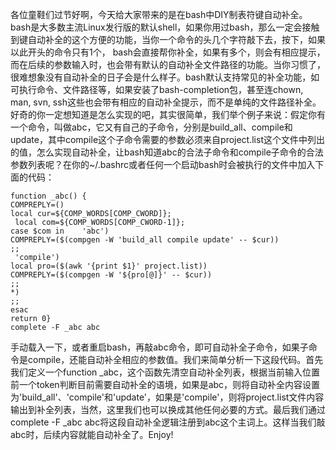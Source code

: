 各位童鞋们过节好啊，今天给大家带来的是在bash中DIY制表符键自动补全。bash是大多数主流Linux发行版的默认shell，如果你用过bash，那么一定会接触到<tab>键自动补全的这个方便的功能，当你一个命令的头几个字符敲下去，按下<tab>，如果以此开头的命令只有1个， bash会直接帮你补全，如果有多个，则会有相应提示，而在后续的参数输入时，也会带有默认的自动补全文件路径的功能。当你习惯了<tab>，很难想象没有自动补全的日子会是什么样子。bash默认支持常见的补全功能，如可执行命令、文件路径等，如果安装了bash-completion包，甚至连chown, man, svn, ssh这些也会带有相应的自动补全提示，而不是单纯的文件路径补全。好奇的你一定想知道是怎么实现的吧，其实很简单，我们举个例子来说：假定你有一个命令，叫做abc，它又有自己的子命令，分别是build_all、compile和update，其中compile这个子命令需要的参数必须来自project.list这个文件中列出的值，怎么实现<tab>自动补全，让bash知道abc的合法子命令和compile子命令的合法参数列表呢？在你的~/.bashrc或者任何一个启动bash时会被执行的文件中加入下面的代码：
```
function _abc() {    
COMPREPLY=()    
local cur=${COMP_WORDS[COMP_CWORD]};   
 local com=${COMP_WORDS[COMP_CWORD-1]};    
case $com in    'abc')        
COMPREPLY=($(compgen -W 'build_all compile update' -- $cur))        
;;   
 'compile')        
local pro=($(awk '{print $1}' project.list))        
COMPREPLY=($(compgen -W '${pro[@]}' -- $cur))        
;;    
*)        
;;    
esac    
return 0}
complete -F _abc abc
```
手动载入一下，或者重启bash，再敲abc命令，即可自动补全子命令，如果子命令是compile，还能自动补全相应的参数值。我们来简单分析一下这段代码。首先我们定义一个function _abc，这个函数先清空自动补全列表，根据当前输入位置前一个token判断目前需要自动补全的语境，如果是abc，则将自动补全内容设置为'build_all'、'compile'和'update'，如果是'compile'，则将project.list文件内容输出到补全列表，当然，这里我们也可以换成其他任何必要的方式。最后我们通过complete -F _abc abc将这段自动补全逻辑注册到abc这个主词上。这样当我们敲abc时，后续内容就能自动补全了。Enjoy!
